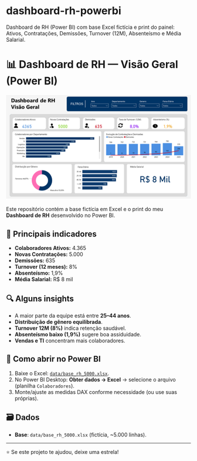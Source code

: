 # dashboard-rh-powerbi
Dashboard de RH (Power BI) com base Excel fictícia e print do painel: Ativos, Contratações, Demissões, Turnover (12M), Absenteísmo e Média Salarial.
# 📊 Dashboard de RH — Visão Geral (Power BI)

![Dashboard de RH](img/cover.jpg)

Este repositório contém a base fictícia em Excel e o print do meu **Dashboard de RH** desenvolvido no Power BI.

## 🔑 Principais indicadores
- **Colaboradores Ativos:** 4.365  
- **Novas Contratações:** 5.000  
- **Demissões:** 635  
- **Turnover (12 meses):** 8%  
- **Absenteísmo:** 1,9%  
- **Média Salarial:** R$ 8 mil

## 🔍 Alguns insights
- A maior parte da equipe está entre **25–44 anos**.  
- **Distribuição de gênero equilibrada**.  
- **Turnover 12M (8%)** indica retenção saudável.  
- **Absenteísmo baixo (1,9%)** sugere boa assiduidade.  
- **Vendas e TI** concentram mais colaboradores.

## 🧰 Como abrir no Power BI
1. Baixe o Excel: [`data/base_rh_5000.xlsx`](data/base_rh_5000.xlsx).  
2. No Power BI Desktop: **Obter dados → Excel** → selecione o arquivo (planilha `Colaboradores`).  
3. Monte/ajuste as medidas DAX conforme necessidade (ou use suas próprias).

## 🗃️ Dados
- **Base**: `data/base_rh_5000.xlsx` (fictícia, ~5.000 linhas).

---

⭐ Se este projeto te ajudou, deixe uma estrela!
